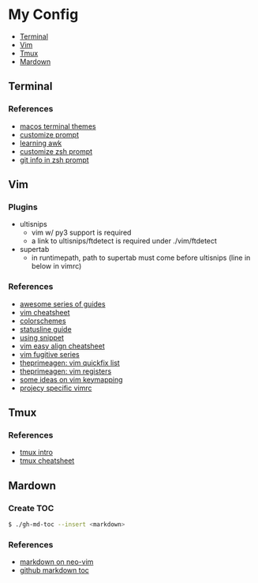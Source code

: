 # My Config

<!--ts-->
* [Terminal](#terminal)
* [Vim](#vim)
* [Tmux](#tmux)
* [Mardown](#mardown)
<!--te-->

## Terminal
### References
+ [macos terminal themes](https://github.com/lysyi3m/macos-terminal-themes)
+ [customize prompt](https://phoenixnap.com/kb/change-bash-prompt-linux)
+ [learning awk](https://youtu.be/9YOZmI-zWok)
+ [customize zsh prompt](https://scriptingosx.com/2019/07/moving-to-zsh-06-customizing-the-zsh-prompt/)
+ [git info in zsh prompt](https://arjanvandergaag.nl/blog/customize-zsh-prompt-with-vcs-info.html)

## Vim
### Plugins
+ ultisnips
   + vim w/ py3 support is required
   + a link to ultisnips/ftdetect is required under ./vim/ftdetect
+ supertab
   + in runtimepath, path to supertab must come before ultisnips (line in below in vimrc)

### References
+ [awesome series of guides](https://thevaluable.dev/vim-beginner/)
+ [vim cheatsheet](https://vim.rtorr.com)
+ [colorschemes](https://colorswat.ch/vim/)
+ [statusline guide](https://medium.com/hackernoon/the-last-statusline-for-vim-a613048959b2)
+ [using snippet](https://castel.dev/post/lecture-notes-1/)
+ [vim easy align cheatsheet](https://devhints.io/vim-easyalign)
+ [vim fugitive series](http://vimcasts.org/blog/2011/05/the-fugitive-series/)
+ [theprimeagen: vim quickfix list](https://youtu.be/IoyW8XYGqjM)
+ [theprimeagen: vim registers](https://youtu.be/Q5eDxR7bU2k)
+ [some ideas on vim keymapping](https://medium.com/@lakshmankumar12/vim-and-key-mapping-f02db3f88b58)
+ [projecy specific vimrc](http://gslsrc.net/l004_vimrc_project_search_path.html)

## Tmux
### References
+ [tmux intro](https://blog.hawkhost.com/2010/06/28/tmux-the-terminal-multiplexer/)
+ [tmux cheatsheet](https://tmuxcheatsheet.com)

## Mardown
### Create TOC
```bash
$ ./gh-md-toc --insert <markdown>
```

### References
+ [markdown on neo-vim](https://zhuanlan.zhihu.com/p/84773275)
+ [github markdown toc](https://github.com/ekalinin/github-markdown-toc)


